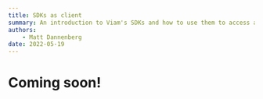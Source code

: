 ```yaml
---
title: SDKs as client
summary: An introduction to Viam's SDKs and how to use them to access and control your robot.
authors:
    - Matt Dannenberg
date: 2022-05-19
---
```

# Coming soon!



